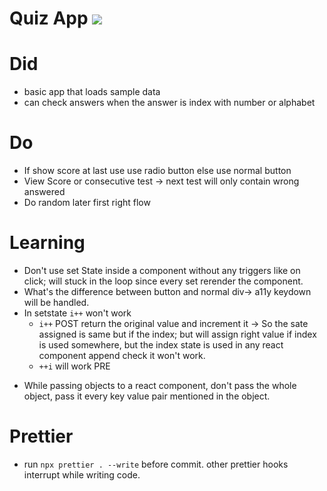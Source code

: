 # Quiz App <img src="https://img.shields.io/badge/Development%20Phase-8A2BE2">

# Did

- basic app that loads sample data
- can check answers when the answer is index with number or alphabet

# Do

- If show score at last use use radio button else use normal button
- View Score or consecutive test -> next test will only contain wrong answered
- Do random later first right flow

# Learning

- Don't use set State inside a component without any triggers like on click; will stuck in the loop since every set rerender the component.
- What's the difference between button and normal div-> a11y keydown will be handled.
- In setstate `i++` won't work
  - `i++` POST return the original value and increment it -> So the sate assigned is same but if the index; but will assign right value if index is used somewhere, but the index state is used in any react component append check it won't work.
  - `++i` will work PRE

* While passing objects to a react component, don't pass the whole object, pass it every key value pair mentioned in the object.

# Prettier

- run `npx prettier . --write` before commit. other prettier hooks interrupt while writing code.
